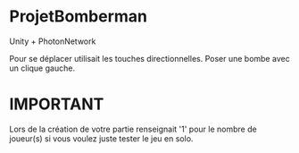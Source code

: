# ProjetBomberman
Unity + PhotonNetwork

Pour se déplacer utilisait les touches directionnelles. 
Poser une bombe avec un clique gauche.

# IMPORTANT 
Lors de la création de votre partie renseignait '1' pour le nombre de joueur(s) si vous voulez juste tester le jeu en solo.
